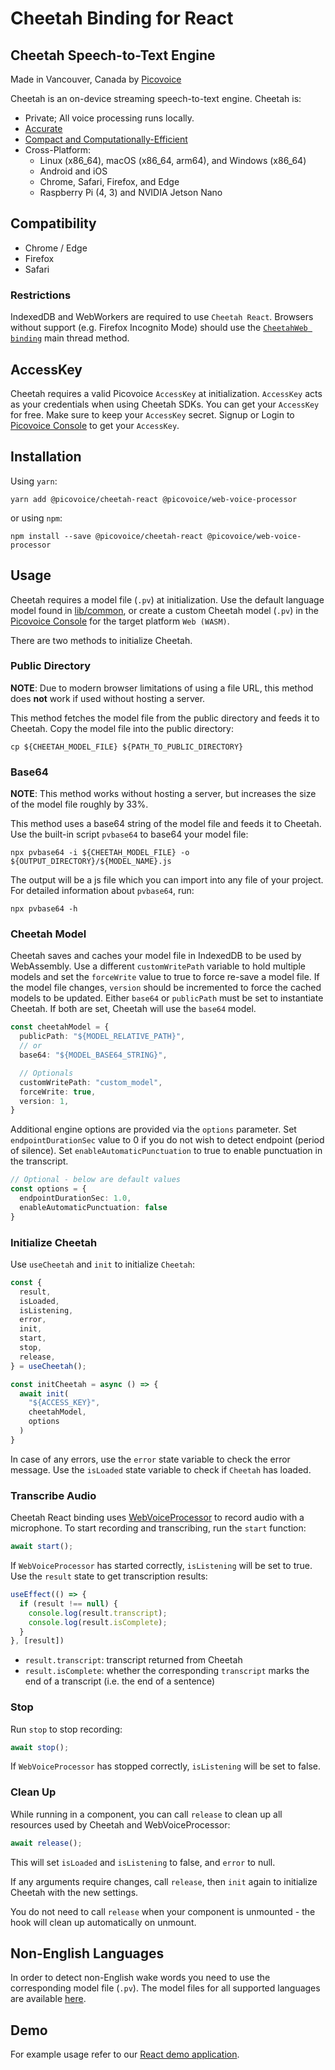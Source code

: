 # Cheetah Binding for React

## Cheetah Speech-to-Text Engine

Made in Vancouver, Canada by [Picovoice](https://picovoice.ai)

Cheetah is an on-device streaming speech-to-text engine. Cheetah is:

- Private; All voice processing runs locally.
- [Accurate](https://picovoice.ai/docs/benchmark/stt/#accuracy)
- [Compact and Computationally-Efficient](https://github.com/Picovoice/speech-to-text-benchmark#rtf)
- Cross-Platform:
  - Linux (x86_64), macOS (x86_64, arm64), and Windows (x86_64)
  - Android and iOS
  - Chrome, Safari, Firefox, and Edge
  - Raspberry Pi (4, 3) and NVIDIA Jetson Nano

## Compatibility

- Chrome / Edge
- Firefox
- Safari

### Restrictions

IndexedDB and WebWorkers are required to use `Cheetah React`. Browsers without support (e.g. Firefox Incognito Mode) should use the [`CheetahWeb binding`](https://github.com/Picovoice/cheetah/tree/master/binding/web) main thread method.

## AccessKey

Cheetah requires a valid Picovoice `AccessKey` at initialization. `AccessKey` acts as your credentials when using Cheetah SDKs.
You can get your `AccessKey` for free. Make sure to keep your `AccessKey` secret.
Signup or Login to [Picovoice Console](https://console.picovoice.ai/) to get your `AccessKey`.

## Installation

Using `yarn`:

```console
yarn add @picovoice/cheetah-react @picovoice/web-voice-processor
```

or using `npm`:

```console
npm install --save @picovoice/cheetah-react @picovoice/web-voice-processor
```

## Usage

Cheetah requires a model file (`.pv`) at initialization. Use the default language model found in [lib/common](https://github.com/Picovoice/cheetah/tree/master/lib/common), or create a custom Cheetah model (`.pv`) in the [Picovoice Console](https://console.picovoice.ai/) for the target platform `Web (WASM)`.

There are two methods to initialize Cheetah.

### Public Directory

**NOTE**: Due to modern browser limitations of using a file URL, this method does __not__ work if used without hosting a server.

This method fetches the model file from the public directory and feeds it to Cheetah. Copy the model file into the public directory:

```console
cp ${CHEETAH_MODEL_FILE} ${PATH_TO_PUBLIC_DIRECTORY}
```

### Base64

**NOTE**: This method works without hosting a server, but increases the size of the model file roughly by 33%.

This method uses a base64 string of the model file and feeds it to Cheetah. Use the built-in script `pvbase64` to
base64 your model file:

```console
npx pvbase64 -i ${CHEETAH_MODEL_FILE} -o ${OUTPUT_DIRECTORY}/${MODEL_NAME}.js
```

The output will be a js file which you can import into any file of your project. For detailed information about `pvbase64`,
run:

```console
npx pvbase64 -h
```

### Cheetah Model

Cheetah saves and caches your model file in IndexedDB to be used by WebAssembly. Use a different `customWritePath` variable to hold multiple models and set the `forceWrite` value to true to force re-save a model file.
If the model file changes, `version` should be incremented to force the cached models to be updated.
Either `base64` or `publicPath` must be set to instantiate Cheetah. If both are set, Cheetah will use the `base64` model.

```typescript
const cheetahModel = {
  publicPath: "${MODEL_RELATIVE_PATH}",
  // or
  base64: "${MODEL_BASE64_STRING}",

  // Optionals
  customWritePath: "custom_model",
  forceWrite: true,
  version: 1,
}
```

Additional engine options are provided via the `options` parameter. Set `endpointDurationSec` value to 0 if you do not wish to detect endpoint (period of silence). Set `enableAutomaticPunctuation` to true to enable punctuation in the transcript.

```typescript
// Optional - below are default values
const options = {
  endpointDurationSec: 1.0,
  enableAutomaticPunctuation: false
}
```

### Initialize Cheetah

Use `useCheetah` and `init` to initialize `Cheetah`:

```typescript
const {
  result,
  isLoaded,
  isListening,
  error,
  init,
  start,
  stop,
  release,
} = useCheetah();

const initCheetah = async () => {
  await init(
    "${ACCESS_KEY}",
    cheetahModel,
    options
  )
}
```

In case of any errors, use the `error` state variable to check the error message. Use the `isLoaded` state variable to check if `Cheetah` has loaded.

### Transcribe Audio

Cheetah React binding uses [WebVoiceProcessor](https://github.com/Picovoice/web-voice-processor) to record audio with a microphone.
To start recording and transcribing, run the `start` function:

```typescript
await start();
```

If `WebVoiceProcessor` has started correctly, `isListening` will be set to true.
Use the `result` state to get transcription results:

```typescript
useEffect(() => {
  if (result !== null) {
    console.log(result.transcript);
    console.log(result.isComplete);
  }
}, [result])
```

- `result.transcript`: transcript returned from Cheetah
- `result.isComplete`: whether the corresponding `transcript` marks the end of a transcript (i.e. the end of a sentence)

### Stop

Run `stop` to stop recording:

```typescript
await stop();
```

If `WebVoiceProcessor` has stopped correctly, `isListening` will be set to false.

### Clean Up

While running in a component, you can call `release` to clean up all resources used by Cheetah and WebVoiceProcessor:

```typescript
await release();
```

This will set `isLoaded` and `isListening` to false, and `error` to null.

If any arguments require changes, call `release`, then `init` again to initialize Cheetah with the new settings.

You do not need to call `release` when your component is unmounted - the hook will clean up automatically on unmount.

## Non-English Languages

In order to detect non-English wake words you need to use the corresponding model file (`.pv`). The model files for all
supported languages are available [here](https://github.com/Picovoice/cheetah/tree/master/lib/common).

## Demo

For example usage refer to our [React demo application](https://github.com/Picovoice/cheetah/tree/master/demo/react).
